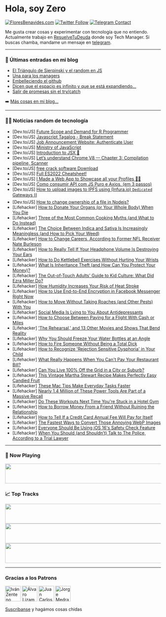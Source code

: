 # Hola, soy Zero

[![FloresBenavides.com](https://img.shields.io/website?down_message=oops&label=MiBlog&style=for-the-badge&up_message=online&url=https%3A%2F%2Ffloresbenavides.com)](https://floresbenavides.com) [![Twitter Follow](https://img.shields.io/twitter/follow/ZeroDragon?color=%231DA1F2&label=Follow&logo=twitter&logoColor=ffffff&style=for-the-badge)](https://twitter.com/zerodragon) [![Telegram Contact](https://img.shields.io/badge/escr%C3%ADbeme-ZeroDragon-%2326A5E4?style=for-the-badge&logo=telegram)](https://t.me/zerodragon)

Me gusta crear cosas y experimentar con tecnología que no entiendo.
Actualmente trabajo en [ResuelveTuDeuda](http://github.com/resuelve) donde soy Tech Manager.
Si buscas chamba, mandame un mensaje en [telegram](https://t.me/zerodragon).

---

### 📕 Últimas entradas en mi blog
<!-- BLOG-POST-LIST:START -->
- [El Triángulo de Sierpinski y el random en JS](https://floresbenavides.com/el-triangulo-de-sierpinski-y-el-random-en-js/)
- [Una para los managers](https://floresbenavides.com/una-para-los-managers/)
- [Embelleciendo el github](https://floresbenavides.com/embelleciendo-el-github/)
- [Dicen que el espacio es infinito y que se está expandiendo…](https://floresbenavides.com/dicen-que-el-espacio-es-infinito-y-que-se-esta-expandiendo/)
- [Salir de promesas sin el try/catch](https://floresbenavides.com/salir-de-promesas-sin-el-try-catch/)
<!-- BLOG-POST-LIST:END -->

➡️ [Más cosas en mi blog...](https://floresbenavides.com)

---

### 👨‍💻 Noticias random de tecnología
<!-- TECH-POSTS:START -->
- [Dev.to/JS] [Future Scope and Demand for R Programmer](https://dev.to/barathmanikand1/future-scope-and-demand-for-r-programmer-3ff0)
- [Dev.to/JS] [Javascript Tagalog - Break Statement](https://dev.to/mmvergara/javascript-tagalog-break-statement-1ghc)
- [Dev.to/JS] [Job Announcement Website: Authenticate User](https://dev.to/sokhavuth/job-announcement-website-authenticate-user-4lkp)
- [Dev.to/JS] [Ministry of JavaScript](https://dev.to/ministryofjavascript/ministry-of-javascript-1pfh)
- [Dev.to/JS] [Introduction to JSX 🚀](https://dev.to/vaishakhnambiar/introduction-to-jsx-1f2p)
- [Dev.to/JS] [Let’s understand Chrome V8 — Chapter 3: Compilation pipeline, Scanner](https://dev.to/v8blink/lets-understand-chrome-v8-chapter-3-compilation-pipeline-scanner-2bjg)
- [Dev.to/JS] [free crack software Download](https://dev.to/shanijani/free-crack-software-download-1420)
- [Dev.to/JS] [Full ES2022 Cheatsheet!](https://dev.to/omardulaimi/full-es2022-cheatsheet-4m9l)
- [Dev.to/JS] [I Made a Web App to Showcase all your Profiles 🔮✨](https://dev.to/2kabhishek/i-made-a-web-app-to-showcase-all-your-internet-profiles-4m3e)
- [Dev.to/JS] [Como consumir API com JS Puro e Axios. &lpar;em 3 passos&rpar;](https://dev.to/julianafelix/como-consumir-api-com-js-puro-e-axios-em-3-passos-3jnf)
- [Dev.to/JS] [How to upload images to IPFS using &lpar;Infura.io&rpar; `Dedicated` Gateways ⛓️](https://dev.to/adhamniazy/how-to-upload-images-to-ipfs-using-infuraio-dedicated-gateways-11c6)
- [Dev.to/JS] [How to change ownership of a file in Nodejs?](https://dev.to/omardulaimi/how-to-change-ownership-of-a-file-in-nodejs-1fke)
- [Lifehacker] [How to Donate Your Organs &lpar;or Your Whole Body&rpar; When You Die](https://lifehacker.com/how-to-donate-your-organs-or-your-whole-body-when-you-1849407201)
- [Lifehacker] [Three of the Most Common Cooking Myths &lpar;and What to Do Instead&rpar;](https://lifehacker.com/three-of-the-most-common-cooking-myths-and-what-to-do-1849407442)
- [Lifehacker] [The Choice Between Indica and Sativa Is Increasingly Meaningless &lpar;and How to Pick Your Weed&rpar;](https://lifehacker.com/the-choice-between-indica-and-sativa-is-increasingly-me-1849405819)
- [Lifehacker] [How to Change Careers, According to Former NFL Receiver Nate Burleson](https://lifehacker.com/how-to-change-careers-according-to-former-nfl-receiver-1849406998)
- [Lifehacker] [How to Really Tell If Your Headphone Volume Is Destroying Your Ears](https://lifehacker.com/how-to-really-tell-if-your-headphone-volume-is-destroyi-1849406930)
- [Lifehacker] [How to Do Kettlebell Exercises Without Hurting Your Wrists](https://lifehacker.com/how-to-do-kettlebell-exercises-without-hurting-your-wri-1849406782)
- [Lifehacker] [What Is Inheritance Theft &lpar;and How Can You Protect Your Money&rpar;?](https://lifehacker.com/what-is-inheritance-theft-and-how-can-you-protect-your-1849405396)
- [Lifehacker] [The Out-of-Touch Adults&#39; Guide to Kid Culture: What Did Ezra Miller Do?](https://lifehacker.com/the-out-of-touch-adults-guide-to-kid-culture-what-did-1849406030)
- [Lifehacker] [How Humidity Increases Your Risk of Heat Stroke](https://lifehacker.com/how-humidity-increases-your-risk-of-heat-stroke-1849405268)
- [Lifehacker] [How to Use End-to-End Encryption in Facebook Messenger Right Now](https://lifehacker.com/how-to-use-end-to-end-encryption-in-facebook-messenger-1849405695)
- [Lifehacker] [How to Move Without Taking Roaches &lpar;and Other Pests&rpar; With You](https://lifehacker.com/how-to-move-without-taking-roaches-and-other-pests-wi-1849405257)
- [Lifehacker] [Social Media Is Lying to You About Antidepressants](https://lifehacker.com/social-media-is-lying-to-you-about-antidepressants-1849404119)
- [Lifehacker] [How to Choose Between Paying for a Flight With Cash or Miles](https://lifehacker.com/how-to-choose-between-paying-for-a-flight-with-cash-or-1849404623)
- [Lifehacker] [&#39;The Rehearsal,&#39; and 13 Other Movies and Shows That Bend Reality](https://lifehacker.com/the-rehearsal-and-13-other-movies-and-shows-that-bend-1849403508)
- [Lifehacker] [Why You Should Freeze Your Water Bottles at an Angle](https://lifehacker.com/why-you-should-freeze-your-water-bottles-at-an-angle-1849400398)
- [Lifehacker] [How to Fire Someone Without Being a Total Dick](https://lifehacker.com/how-to-fire-someone-without-being-a-total-dick-1849402722)
- [Lifehacker] [How to Recognize &#39;Rejection Sensitive Dysphoria&#39; in Your Child](https://lifehacker.com/how-to-recognize-rejection-sensitive-dysphoria-in-your-1849398688)
- [Lifehacker] [What Really Happens When You Can&#39;t Pay Your Restaurant Bill?](https://lifehacker.com/what-really-happens-when-you-cant-pay-your-restaurant-b-1849401721)
- [Lifehacker] [Can You Live 100% Off the Grid in a City or Suburb?](https://lifehacker.com/can-you-live-100-off-the-grid-in-a-city-or-suburb-1849400251)
- [Lifehacker] [This Vintage Martha Stewart Recipe Makes Perfectly Easy Candied Fruit](https://lifehacker.com/this-vintage-martha-stewart-recipe-makes-perfectly-easy-1849403168)
- [Lifehacker] [These Mac Tips Make Everyday Tasks Faster](https://lifehacker.com/these-mac-tips-make-everyday-tasks-faster-1849386855)
- [Lifehacker] [Nearly 1.4 Million of These Power Tools Are Part of a Massive Recall](https://lifehacker.com/nearly-1-4-million-of-these-power-tools-are-part-of-a-m-1849401340)
- [Lifehacker] [Do These Workouts Next Time You&#39;re Stuck in a Hotel Gym](https://lifehacker.com/do-these-workouts-next-time-youre-stuck-in-a-hotel-gym-1849402427)
- [Lifehacker] [How to Borrow Money From a Friend Without Ruining the Relationship](https://lifehacker.com/how-to-borrow-money-from-a-friend-without-ruining-the-r-1849397579)
- [Lifehacker] [How to Tell If a Credit Card Annual Fee Will Pay for Itself](https://lifehacker.com/how-to-tell-if-a-credit-card-annual-fee-will-pay-for-it-1849400181)
- [Lifehacker] [The Fastest Ways to Convert Those Annoying WebP Images](https://lifehacker.com/the-fastest-ways-to-convert-those-annoying-webp-images-1849399291)
- [Lifehacker] [Everyone Should Be Using iOS 16&#39;s Safety Check Feature](https://lifehacker.com/everyone-should-be-using-ios-16s-safety-check-feature-1849399508)
- [Lifehacker] [When You Should &lpar;and Shouldn’t&rpar; Talk to The Police, According to a Trial Lawyer](https://lifehacker.com/when-you-should-and-shouldn-t-talk-to-the-police-acc-1849398161)<!-- TECH-POSTS:END -->

---

### 🎵 Now Playing
<a href="https://spotify-now-playing-dun.vercel.app/now-playing?open"><img src="https://spotify-now-playing-dun.vercel.app/now-playing" width="540" height="64"></a>

### 📈 Top Tracks
<a href="https://spotify-now-playing-dun.vercel.app/top-tracks?i=1&open"><img src="https://spotify-now-playing-dun.vercel.app/top-tracks?i=1" width="540" height="64"></a>
<a href="https://spotify-now-playing-dun.vercel.app/top-tracks?i=2&open"><img src="https://spotify-now-playing-dun.vercel.app/top-tracks?i=2" width="540" height="64"></a>
<a href="https://spotify-now-playing-dun.vercel.app/top-tracks?i=3&open"><img src="https://spotify-now-playing-dun.vercel.app/top-tracks?i=3" width="540" height="64"></a>

---

### Gracias a los Patrons
[<img src="https://avatars.githubusercontent.com/u/243380?v=4" alt="Iván Zenteno" width="50px">](https://github.com/k001) [<img src="https://avatars.githubusercontent.com/u/19955639?v=4" alt="Álvaro Lizama" width="50px">](https://github.com/alvarolizama) [<img src="https://avatars.githubusercontent.com/u/2718753?v=4" alt="Juan Carlos Ruiz" width="50px">](https://github.com/JuanCrg90) [<img src="https://avatars.githubusercontent.com/u/37025?v=4" alt="Jorge Medrano" width="50px">](https://github.com/h1pp1e) 

[Suscríbanse](https://www.patreon.com/zerodragon) y hagámos cosas chidas
